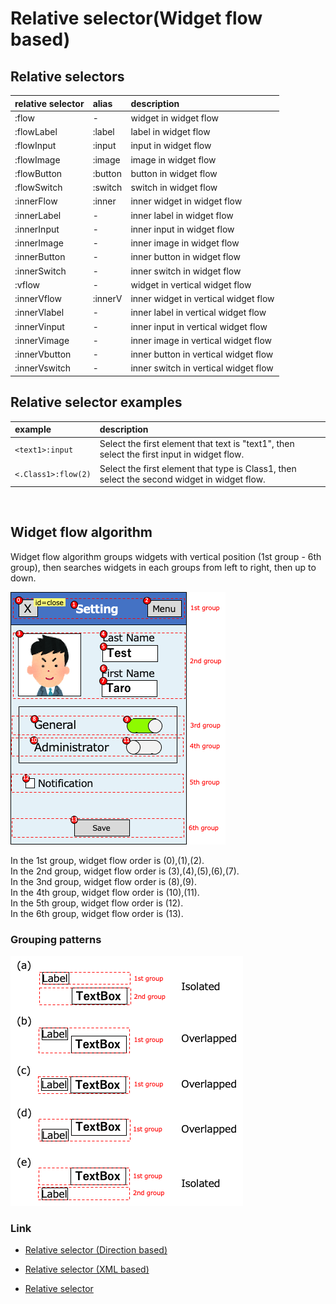 # Relative selector(Widget flow based)

## Relative selectors

| relative selector | alias    | description                          |
|:------------------|:---------|:-------------------------------------|
| :flow             | -        | widget in widget flow                |
| :flowLabel        | :label   | label in widget flow                 |
| :flowInput        | :input   | input in widget flow                 |
| :flowImage        | :image   | image in widget flow                 |
| :flowButton       | :button  | button in widget flow                |
| :flowSwitch       | :switch  | switch in widget flow                |
| :innerFlow        | :inner   | inner widget in widget flow          |
| :innerLabel       | -        | inner label in widget flow           |
| :innerInput       | -        | inner input in widget flow           |
| :innerImage       | -        | inner image in widget flow           |
| :innerButton      | -        | inner button in widget flow          |
| :innerSwitch      | -        | inner switch in widget flow          |
| :vflow            | -        | widget in vertical widget flow       |
| :innerVflow       | :innerV  | inner widget in vertical widget flow |
| :innerVlabel      | -        | inner label in vertical widget flow  |
| :innerVinput      | -        | inner input in vertical widget flow  |
| :innerVimage      | -        | inner image in vertical widget flow  |
| :innerVbutton     | -        | inner button in vertical widget flow |
| :innerVswitch     | -        | inner switch in vertical widget flow |

## Relative selector examples

| example                  | description                                                                                  |
|:-------------------------|:---------------------------------------------------------------------------------------------|
| `<text1>:input`          | Select the first element that text is "text1", then select the first input in widget flow.   |
| `<.Class1>:flow(2)`      | Select the first element that type is Class1, then select the second widget in widget flow.  |

<br>

## Widget flow algorithm

Widget flow algorithm groups widgets with vertical position (1st group - 6th group), then searches widgets in each
groups
from left to right, then up to down.

![Widget flow](../../_images/widget_flow.png)

In the 1st group, widget flow order is (0),(1),(2). <br>
In the 2nd group, widget flow order is (3),(4),(5),(6),(7). <br>
In the 3nd group, widget flow order is (8),(9). <br>
In the 4th group, widget flow order is (10),(11). <br>
In the 5th group, widget flow order is (12). <br>
In the 6th group, widget flow order is (13). <br>

### Grouping patterns

![Widget flow Grouping](../../_images/widget_flow_grouping.png)

### Link

- [Relative selector (Direction based)](relative_selector_direction.md)

- [Relative selector (XML based)](relative_selector_xml.md)

- [Relative selector](relative_selector.md)

